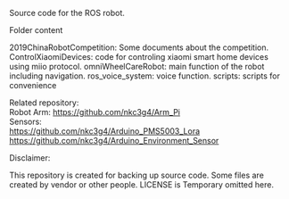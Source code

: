 Source code for the ROS robot.

Folder content	

2019ChinaRobotCompetition: Some documents about the competition.
ControlXiaomiDevices: code for controling xiaomi smart home devices using miio protocol.
omniWheelCareRobot: main function of the robot including navigation.
ros_voice_system: voice function.
scripts: scripts for convenience


Related repository:  
Robot Arm: https://github.com/nkc3g4/Arm_Pi  
Sensors:  
https://github.com/nkc3g4/Arduino_PMS5003_Lora  
https://github.com/nkc3g4/Arduino_Environment_Sensor


Disclaimer:

This repository is created for backing up source code.
Some files are created by vendor or other people.
LICENSE is Temporary omitted here.